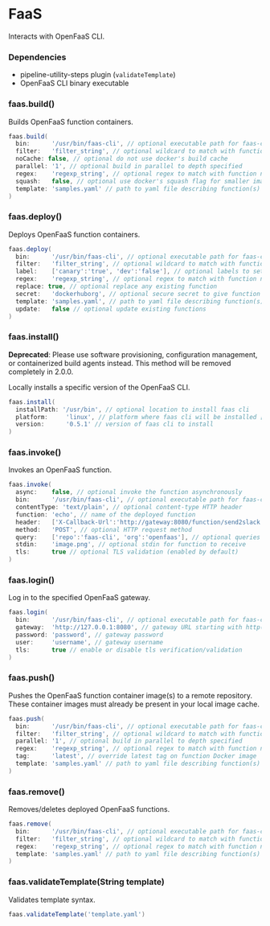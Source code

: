 # FaaS

Interacts with OpenFaaS CLI.

### Dependencies

- pipeline-utility-steps plugin (`validateTemplate`)
- OpenFaaS CLI binary executable

### faas.build()
Builds OpenFaaS function containers.

```groovy
faas.build(
  bin:      '/usr/bin/faas-cli', // optional executable path for faas-cli
  filter:   'filter_string', // optional wildcard to match with function names in yaml file (default is unused)
  noCache: false, // optional do not use docker's build cache
  parallel: '1', // optional build in parallel to depth specified
  regex:    'regexp_string', // optional regex to match with function names in yaml file (default is unused)
  squash:   false, // optional use docker's squash flag for smaller images
  template: 'samples.yaml' // path to yaml file describing function(s)
)
```

### faas.deploy()
Deploys OpenFaaS function containers.

```groovy
faas.deploy(
  bin:      '/usr/bin/faas-cli', // optional executable path for faas-cli
  filter:   'filter_string', // optional wildcard to match with function names in yaml file (default is unused)
  label:    ['canary':'true', 'dev':'false'], // optional labels to set
  regex:    'regexp_string', // optional regex to match with function names in yaml file (default is unused)
  replace: true, // optional replace any existing function
  secret:   'dockerhuborg', // optional secure secret to give function access to
  template: 'samples.yaml', // path to yaml file describing function(s)
  update:   false // optional update existing functions
)
```

### faas.install()
**Deprecated**:
Please use software provisioning, configuration management, or containerized build agents instead. This method will be removed completely in 2.0.0.

Locally installs a specific version of the OpenFaaS CLI.

```groovy
faas.install(
  installPath: '/usr/bin', // optional location to install faas cli
  platform:     'linux', // platform where faas cli will be installed ['linux', 'linux-arm64', 'linux-armhf', 'darwin', 'windows']
  version:      '0.5.1' // version of faas cli to install
)
```

### faas.invoke()
Invokes an OpenFaaS function.

```groovy
faas.invoke(
  async:    false, // optional invoke the function asynchronously
  bin:      '/usr/bin/faas-cli', // optional executable path for faas-cli
  contentType: 'text/plain', // optional content-type HTTP header
  function: 'echo', // name of the deployed function
  header:   ['X-Callback-Url':'http://gateway:8080/function/send2slack', 'X-Ping-Url':'http://request.bin/etc'], // optional HTTP request headers
  method:   'POST', // optional HTTP request method
  query:    ['repo':'faas-cli', 'org':'openfaas'], // optional queries for request
  stdin:    'image.png', // optional stdin for function to receive
  tls:      true // optional TLS validation (enabled by default)
)
```

### faas.login()
Log in to the specified OpenFaaS gateway.

```groovy
faas.login(
  bin:      '/usr/bin/faas-cli', // optional executable path for faas-cli
  gateway:  'http://127.0.0.1:8080', // gateway URL starting with http(s)://
  password: 'password', // gateway password
  user:     'username', // gateway username
  tls:      true // enable or disable tls verification/validation
)
```

### faas.push()
Pushes the OpenFaaS function container image(s) to a remote repository. These container images must already be present in your local image cache.

```groovy
faas.push(
  bin:      '/usr/bin/faas-cli', // optional executable path for faas-cli
  filter:   'filter_string', // optional wildcard to match with function names in yaml file (default is unused)
  parallel: '1', // optional build in parallel to depth specified
  regex:    'regexp_string', // optional regex to match with function names in yaml file (default is unused)
  tag:      'latest', // override latest tag on function Docker image
  template: 'samples.yaml' // path to yaml file describing function(s)
)
```

### faas.remove()
Removes/deletes deployed OpenFaaS functions.

```groovy
faas.remove(
  bin:      '/usr/bin/faas-cli', // optional executable path for faas-cli
  filter:   'filter_string', // optional wildcard to match with function names in yaml file (default is unused)
  regex:    'regexp_string', // optional regex to match with function names in yaml file (default is unused)
  template: 'samples.yaml' // path to yaml file describing function(s)
)
```

### faas.validateTemplate(String template)
Validates template syntax.

```groovy
faas.validateTemplate('template.yaml')
```
